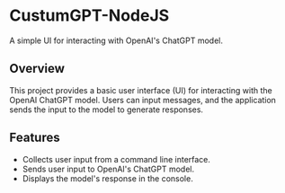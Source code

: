 # CustumGPT-NodeJS

A simple UI for interacting with OpenAI's ChatGPT model.

## Overview

This project provides a basic user interface (UI) for interacting with the OpenAI ChatGPT model. Users can input messages, and the application sends the input to the model to generate responses.

## Features

- Collects user input from a command line interface.
- Sends user input to OpenAI's ChatGPT model.
- Displays the model's response in the console.

